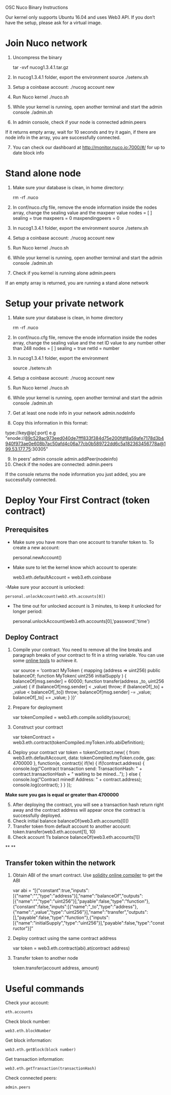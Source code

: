OSC Nuco Binary Instructions


Our kernel only supports Ubuntu 16.04 and uses Web3 API. If you don’t have the setup, please ask for a virtual image.

# Join Nuco network

1. Uncompress the binary

    tar -xvf nucog1.3.4.1.tar.gz

2. In nucog1.3.4.1 folder, export the environment
    source ./setenv.sh
3. Setup a coinbase account:
    ./nucog account new
4. Run Nuco kernel
    ./nuco.sh
5. While your kernel is running, open another terminal and start the admin console
    ./admin.sh
6. In admin console, check if your node is connected
    admin.peers

If it returns empty array, wait for 10 seconds and try it again, if there are node info in the array, you are successfully connected.

7. You can check our dashboard at http://monitor.nuco.io:7000/#/ for up to date block info


# Stand alone node

1. Make sure your database is clean, in home directory:

    rm -rf .nuco
2. In conf/nuco.cfg file, remove the enode information inside the nodes array, change the sealing value and the maxpeer value
    nodes = [ ]
    sealing = true
    maxpeers = 0
    maxpendingpeers = 0
3. In nucog1.3.4.1 folder, export the environment
    source ./setenv.sh
4. Setup a coinbase account:
    ./nucog account new
5. Run Nuco kernel
    ./nuco.sh
6. While your kernel is running, open another terminal and start the admin console
    ./admin.sh
7. Check if you kernel is running alone
    admin.peers

If an empty array is returned, you are running a stand alone network


# Setup your private network

1. Make sure your database is clean, in home directory

    rm -rf .nuco
2. In conf/nuco.cfg file, remove the enode information inside the nodes array, change the sealing value and the net ID value to any number other than 248
    nodes = [ ]
    sealing = true
    netId = number

3. In nucog1.3.4.1 folder, export the environment

    source ./setenv.sh
4. Setup a coinbase account:
    ./nucog account new
5. Run Nuco kernel
    ./nuco.sh
6. While your kernel is running, open another terminal and start the admin console
    ./admin.sh
7. Get at least one node info in your network
    admin.nodeInfo
8. Copy this information in this format:

type://key@ip[:port]
e.g "enode://89c529ac973eed040de7fff833f384d75e200fdf8a59afe7178d3b4940f973ae0e608b7ac50afd4c06a77cb0b589722dd6c5a182363456778a@199.53.177.75:30305"

9. In peers’ admin console
    admin.addPeer(nodeinfo)
10. Check if the nodes are connected:
    admin.peers

If the console returns the node information you just added, you are successfully connected.



# Deploy Your First Contract (token contract)
## Prerequisites

- Make sure you have more than one account to transfer token to. To create a new account:

    personal.newAccount()

- Make sure to let the kernel know which account to operate:

    web3.eth.defaultAccount = web3.eth.coinbase

-Make sure your account is unlocked:

    personal.unlockAccount(web3.eth.accounts[0])

- The time out for unlocked account is 3 minutes, to keep it unlocked for longer period:

    personal.unlockAccount(web3.eth.accounts[0],'password','time')


## Deploy Contract

1. Compile your contract. You need to remove all the line breaks and paragraph breaks of your contract to fit in a string variable. You can use some [online tools](http://www.textfixer.com/tools/remove-line-breaks.php) to achieve it.

    var source = ‘contract MyToken { mapping (address => uint256) public balanceOf; function MyToken( uint256 initialSupply ) { balanceOf[msg.sender] = 60000; function transfer(address _to, uint256 _value) { if (balanceOf[msg.sender] < _value) throw; if (balanceOf[_to] + _value < balanceOf[_to]) throw; balanceOf[msg.sender] -= _value; balanceOf[_to] += _value; } }}’

2. Prepare for deployment

    var tokenCompiled = web3.eth.compile.solidity(source);

3. Construct your contract

    var tokenContract = web3.eth.contract(tokenCompiled.myToken.info.abiDefinition);
4. Deploy your contract
    var token = tokenContract.new(
    {
    from: web3.eth.defaultAccount,
    data: tokenCompiled.myToken.code,
    gas: 4700000
    },
    function(e, contract){
        if(!e) {
            if(!contract.address) {
            console.log("Contract transaction send: TransactionHash: " + contract.transactionHash + " waiting to be mined...");
            } else {
        console.log("Contract mined! Address: " + contract.address);
        console.log(contract);
            }
        }
    });

**Make sure you gas is equal or greater than 4700000**

5. After deploying the contract, you will see a transaction hash return right away and the contract address will appear once the contract is successfully deployed.
6. Check initial balance
    balanceOf(web3.eth.accounts[0])
7. Transfer token from default account to another account:
    token.transfer(web3.eth.account[1], 10)
8. Check account 1’s balance
    balanceOf(web3.eth.accounts[1])

**
**
## Transfer token within the network

1. Obtain ABI of the smart contract. Use [solidity online compiler](https://ethereum.github.io/browser-solidity/#version=soljson-v0.4.6) to get the ABI

    var abi = “[{"constant":true,"inputs":[{"name":"","type":"address"}],"name":"balanceOf","outputs":[{"name":"","type":"uint256"}],"payable":false,"type":"function"},{"constant":false,"inputs":[{"name":"_to","type":"address"},{"name":"_value","type":"uint256"}],"name":"transfer","outputs":[],"payable":false,"type":"function"},{"inputs":[{"name":"initialSupply","type":"uint256"}],"payable":false,"type":"constructor"}]”

2. Deploy contract using the same contract address

    var token = web3.eth.contract(abi).at(contract address)

3. Transfer token to another node

    token.transfer(account address, amount)



# Useful commands

Check your account:

    eth.accounts

Check block number:

    web3.eth.blockNumber

Get block information:

    web3.eth.getBlock(block number)

Get transaction information:

    web3.eth.getTransaction(transactionHash)

Check connected peers:

    admin.peers

